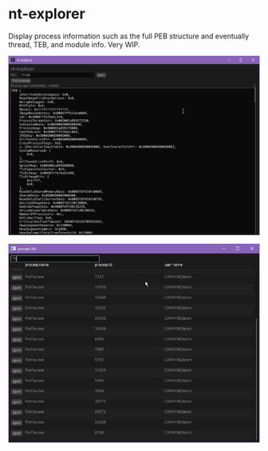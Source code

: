 # nt-explorer

Display process information such as the full PEB structure and eventually thread, TEB, and module info. Very WIP.

![PEB view](image-1.png)

![process select view](image.png)